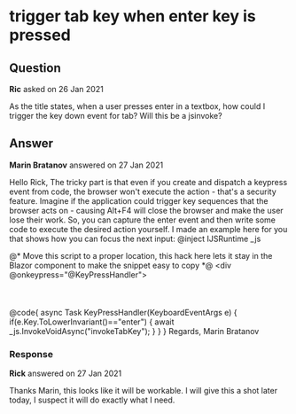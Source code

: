 # trigger tab key when enter key is pressed

## Question

**Ric** asked on 26 Jan 2021

As the title states, when a user presses enter in a textbox, how could I trigger the key down event for tab? Will this be a jsinvoke?

## Answer

**Marin Bratanov** answered on 27 Jan 2021

Hello Rick, The tricky part is that even if you create and dispatch a keypress event from code, the browser won't execute the action - that's a security feature. Imagine if the application could trigger key sequences that the browser acts on - causing Alt+F4 will close the browser and make the user lose their work. So, you can capture the enter event and then write some code to execute the desired action yourself. I made an example here for you that shows how you can focus the next input: @inject IJSRuntime _js

@* Move this script to a proper location, this hack here
lets it stay in the Blazor component to make the snippet easy to copy *@<script suppress-error="BL9992"> function invokeTabKey ( ) { // get the active element when Enter was pressed and // if it is an input, focus the next input // NOTE: You cannot really trigger the browser event - // even if you do, the browser won't execute the action // (such as focusing the next input) so you have to define the action var currInput=document.activeElement; if (currInput.tagName.toLowerCase()=="input" ) { var inputs=document.getElementsByTagName( "input" ); var currInput=document.activeElement; for ( var i=0; i <inputs.length; i++) { if (inputs[i]==currInput) { var next=inputs[i + 1 ]; if (next && next.focus) {
next.focus();
} break;
}
}
}
} </script> <div @onkeypress="@KeyPressHandler"> <TelerikTextBox> </TelerikTextBox> <br /> <br /> <TelerikTextBox> </TelerikTextBox> <br /> <br /> <TelerikTextBox> </TelerikTextBox> </div> @code{
async Task KeyPressHandler(KeyboardEventArgs e)
{
if(e.Key.ToLowerInvariant()=="enter")
{
await _js.InvokeVoidAsync("invokeTabKey");
}
}
} Regards, Marin Bratanov

### Response

**Rick** answered on 27 Jan 2021

Thanks Marin, this looks like it will be workable. I will give this a shot later today, I suspect it will do exactly what I need.
